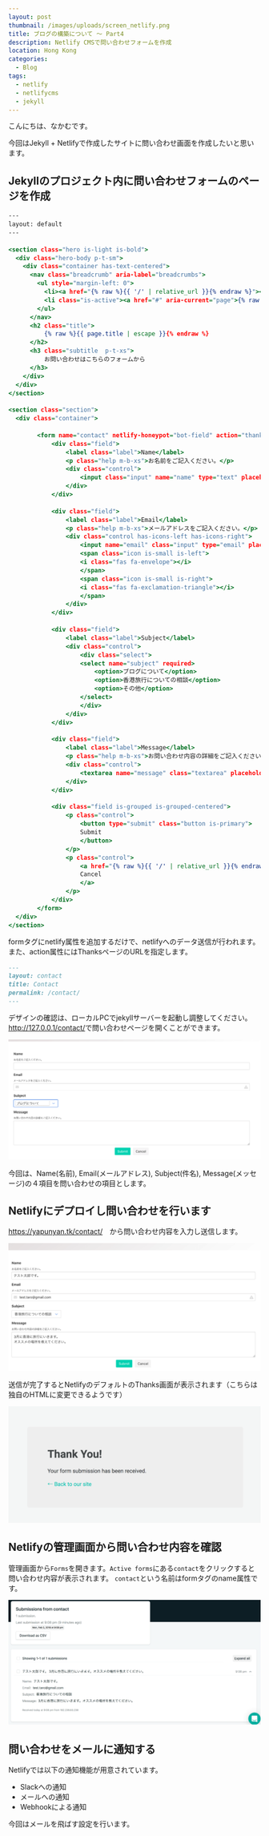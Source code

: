 ```yaml
---
layout: post
thumbnail: /images/uploads/screen_netlify.png
title: ブログの構築について 〜 Part4
description: Netlify CMSで問い合わせフォームを作成
location: Hong Kong
categories:
  - Blog
tags:
  - netlify
  - netlifycms
  - jekyll
---
```

こんにちは、なかむです。

今回はJekyll + Netlifyで作成したサイトに問い合わせ画面を作成したいと思います。

## Jekyllのプロジェクト内に問い合わせフォームのページを作成

```_layout/contact.html
---
layout: default
---

<section class="hero is-light is-bold">
  <div class="hero-body p-t-sm">
    <div class="container has-text-centered">
      <nav class="breadcrumb" aria-label="breadcrumbs">
        <ul style="margin-left: 0">
          <li><a href="{% raw %}{{ '/' | relative_url }}{% endraw %}"><i class="fas fa-home"></i></a></li>
          <li class="is-active"><a href="#" aria-current="page">{% raw %}{{ page.title | escape }}{% endraw %}</a></li>
        </ul>
      </nav>
      <h2 class="title">
          {% raw %}{{ page.title | escape }}{% endraw %}
      </h2>
      <h3 class="subtitle  p-t-xs">
          お問い合わせはこちらのフォームから
      </h3>
    </div>
  </div>
</section>

<section class="section">
  <div class="container">
    
        <form name="contact" netlify-honeypot="bot-field" action="thanks" netlify>
            <div class="field">
                <label class="label">Name</label>
                <p class="help m-b-xs">お名前をご記入ください。</p>
                <div class="control">
                    <input class="input" name="name" type="text" placeholder="" required>
                </div>
            </div>

            <div class="field">
                <label class="label">Email</label>
                <p class="help m-b-xs">メールアドレスをご記入ください。</p>
                <div class="control has-icons-left has-icons-right">
                    <input name="email" class="input" type="email" placeholder="" value="" required>
                    <span class="icon is-small is-left">
                    <i class="fas fa-envelope"></i>
                    </span>
                    <span class="icon is-small is-right">
                    <i class="fas fa-exclamation-triangle"></i>
                    </span>
                </div>
            </div>
            
            <div class="field">
                <label class="label">Subject</label>
                <div class="control">
                    <div class="select">
                    <select name="subject" required>
                        <option>ブログについて</option>
                        <option>香港旅行についての相談</option>
                        <option>その他</option>
                    </select>
                    </div>
                </div>
            </div>

            <div class="field">
                <label class="label">Message</label>
                <p class="help m-b-xs">お問い合わせ内容の詳細をご記入ください。</p>
                <div class="control">
                    <textarea name="message" class="textarea" placeholder="" required></textarea>
                </div>
            </div>

            <div class="field is-grouped is-grouped-centered">
                <p class="control">
                    <button type="submit" class="button is-primary">
                    Submit
                    </button>
                </p>
                <p class="control">
                    <a href="{% raw %}{{ '/' | relative_url }}{% endraw %}" class="button is-light">
                    Cancel
                    </a>
                </p>
            </div>
        </form>
  </div>
</section>
```

formタグにnetlify属性を追加するだけで、netlifyへのデータ送信が行われます。また、action属性にはThanksページのURLを指定します。

```contact.md
---
layout: contact
title: Contact
permalink: /contact/
---
```

デザインの確認は、ローカルPCでjekyllサーバーを起動し調整してください。
<http://127.0.0.1/contact/>で問い合わせページを開くことができます。

![問い合わせ画面](/images/uploads/screen_hk_contact.png)

今回は、Name(名前), Email(メールアドレス), Subject(件名), Message(メッセージ)の４項目を問い合わせの項目とします。

## Netlifyにデプロイし問い合わせを行います

<https://yapunyan.tk/contact/>　から問い合わせ内容を入力し送信します。

![問い合わせ画面](/images/uploads/screen_hk_contact_input.png)

送信が完了するとNetlifyのデフォルトのThanks画面が表示されます（こちらは独自のHTMLに変更できるようです）

![Thanks画面](/images/uploads/screen_hk_contact_thanks.png)

## Netlifyの管理画面から問い合わせ内容を確認

管理画面から`Forms`を開きます。`Active forms`にある`contact`をクリックすると問い合わせ内容が表示されます。
`contact`という名前はformタグのname属性です。

![問い合わせ管理](/images/uploads/screen_netlify_forms_contact.png)

## 問い合わせをメールに通知する

Netlifyでは以下の通知機能が用意されています。

* Slackへの通知
* メールへの通知
* Webhookによる通知

今回はメールを飛ばす設定を行います。
